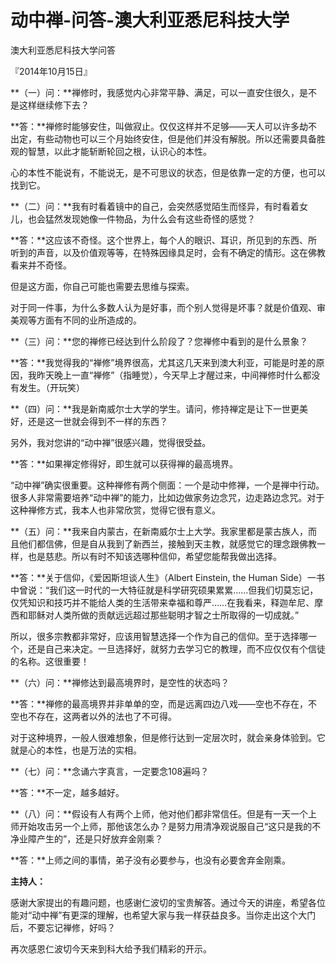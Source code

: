 # 动中禅-问答-澳大利亚悉尼科技大学

澳大利亚悉尼科技大学问答

『2014年10月15日』

**（一）问：**禅修时，我感觉内心非常平静、满足，可以一直安住很久，是不是这样继续修下去？

**答：**禅修时能够安住，叫做寂止。仅仅这样并不足够——天人可以许多劫不出定，有些动物也可以三个月始终安住，但是他们并没有解脱。所以还需要具备胜观的智慧，以此才能斩断轮回之根，认识心的本性。

心的本性不能说有，不能说无，是不可思议的状态，但是依靠一定的方便，也可以找到它。

**（二）问：**我有时看着镜中的自己，会突然感觉陌生而怪异，有时看着女儿，也会猛然发现她像一件物品，为什么会有这些奇怪的感觉？

**答：**这应该不奇怪。这个世界上，每个人的眼识、耳识，所见到的东西、所听到的声音，以及价值观等等，在特殊因缘具足时，会有不确定的情形。这在佛教看来并不奇怪。

但是这方面，你自己可能也需要去思维与探索。

对于同一件事，为什么多数人认为是好事，而个别人觉得是坏事？就是价值观、审美观等方面有不同的业所造成的。

**（三）问：**您的禅修已经达到什么阶段了？您禅修中看到的是什么景象？

**答：**我觉得我的“禅修”境界很高，尤其这几天来到澳大利亚，可能是时差的原因，我昨天晚上一直“禅修”（指睡觉），今天早上才醒过来，中间禅修时什么都没有发生。（开玩笑）

**（四）问：**我是新南威尔士大学的学生。请问，修持禅定是让下一世更美好，还是这一世就会得到不一样的东西？

另外，我对您讲的“动中禅”很感兴趣，觉得很受益。

**答：**如果禅定修得好，即生就可以获得禅的最高境界。

“动中禅”确实很重要。这种禅修有两个侧面：一个是动中修禅，一个是禅中行动。很多人非常需要培养“动中禅”的能力，比如边做家务边念咒，边走路边念咒。对于这种禅修方式，我本人也非常欣赏，觉得它很有意义。

**（五）问：**我来自内蒙古，在新南威尔士上大学。我家里都是蒙古族人，而且他们都信佛，但是自从我到了新西兰，接触到天主教，就感觉它的理念跟佛教一样，也是慈悲。所以有时不知该选哪种信仰，希望您能帮我做出选择。

**答：**关于信仰，《爱因斯坦谈人生》（Albert Einstein, the Human Side）一书中曾说：“我们这一时代的一大特征就是科学研究硕果累累……但我们切莫忘记，仅凭知识和技巧并不能给人类的生活带来幸福和尊严……在我看来，释迦牟尼、摩西和耶稣对人类所做的贡献远远超过那些聪明才智之士所取得的一切成就。”

所以，很多宗教都非常好，应该用智慧选择一个作为自己的信仰。至于选择哪一个，还是自己来决定。一旦选择好，就努力去学习它的教理，而不应仅仅有个信徒的名称。这很重要！

**（六）问：**禅修达到最高境界时，是空性的状态吗？

**答：**禅修的最高境界并非单单的空，而是远离四边八戏——空也不存在，不空也不存在，这两者以外的法也了不可得。

对于这种境界，一般人很难想象，但是修行达到一定层次时，就会亲身体验到。它就是心的本性，也是万法的实相。

**（七）问：**念诵六字真言，一定要念108遍吗？

**答：**不一定，越多越好。

**（八）问：**假设有人有两个上师，他对他们都非常信任。但是有一天一个上师开始攻击另一个上师，那他该怎么办？是努力用清净观说服自己“这只是我的不净业障产生的”，还是只好放弃金刚乘？

**答：**上师之间的事情，弟子没有必要参与，也没有必要舍弃金刚乘。

**主持人：**

感谢大家提出的有趣问题，也感谢仁波切的宝贵解答。通过今天的讲座，希望各位能对“动中禅”有更深的理解，也希望大家与我一样获益良多。当你走出这个大门后，不要忘记禅修，好吗？

再次感恩仁波切今天来到科大给予我们精彩的开示。

